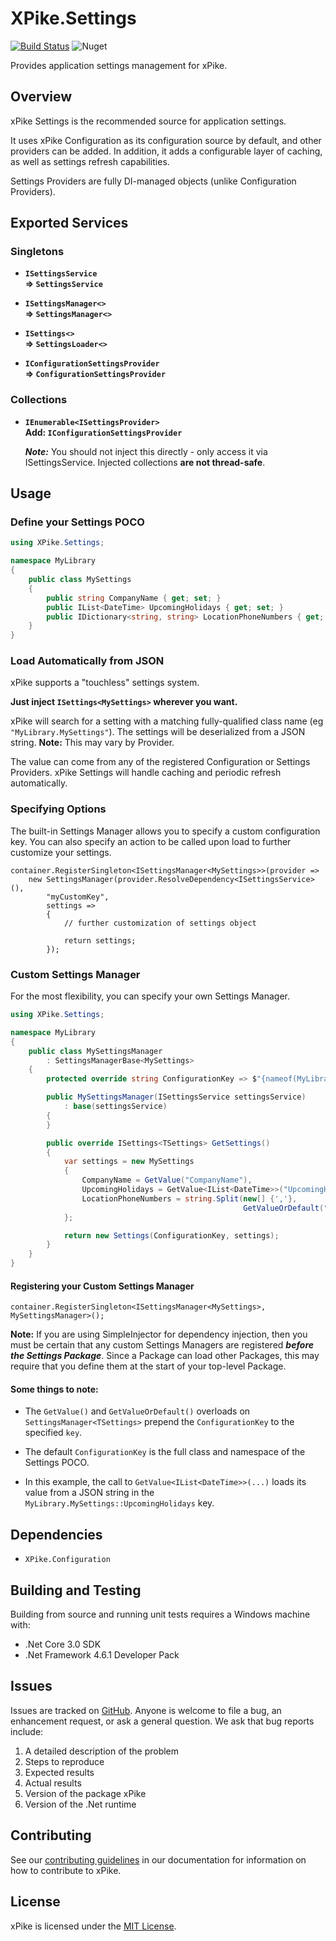 # XPike.Settings

[![Build Status](https://dev.azure.com/xpike/xpike/_apis/build/status/xpike-settings?branchName=master)](https://dev.azure.com/xpike/xpike/_build/latest?definitionId=4&branchName=master)
![Nuget](https://img.shields.io/nuget/v/XPike.Settings)

Provides application settings management for xPike.

## Overview

xPike Settings is the recommended source for application settings.

It uses xPike Configuration as its configuration source by default, and other providers can be added.
In addition, it adds a configurable layer of caching, as well as settings refresh capabilities.

Settings Providers are fully DI-managed objects (unlike Configuration Providers).

## Exported Services

### Singletons

- **`ISettingsService`**  
  **=> `SettingsService`**

- **`ISettingsManager<>`**  
  **=> `SettingsManager<>`**

- **`ISettings<>`**  
  **=> `SettingsLoader<>`**

- **`IConfigurationSettingsProvider`**  
  **=> `ConfigurationSettingsProvider`**

### Collections

- **`IEnumerable<ISettingsProvider>`**  
  **Add: `IConfigurationSettingsProvider`**  
  
  ***Note:*** You should not inject this directly - only access it via ISettingsService.
  Injected collections **are not thread-safe**.

## Usage

### Define your Settings POCO

```cs
using XPike.Settings;

namespace MyLibrary
{
    public class MySettings
    {
        public string CompanyName { get; set; }
        public IList<DateTime> UpcomingHolidays { get; set; }
        public IDictionary<string, string> LocationPhoneNumbers { get; set; }
    }
}
```

### Load Automatically from JSON

xPike supports a "touchless" settings system.

**Just inject `ISettings<MySettings>` wherever you want.**

xPike will search for a setting with a matching fully-qualified class name (eg `"MyLibrary.MySettings"`).
The settings will be deserialized from a JSON string.  **Note:** This may vary by Provider.

The value can come from any of the registered Configuration or Settings Providers.
xPike Settings will handle caching and periodic refresh automatically.

### Specifying Options

The built-in Settings Manager allows you to specify a custom configuration key.  You can also specify an action
to be called upon load to further customize your settings.

```
container.RegisterSingleton<ISettingsManager<MySettings>>(provider =>
    new SettingsManager(provider.ResolveDependency<ISettingsService>(),
        "myCustomKey",
        settings =>
        {
            // further customization of settings object

            return settings;
        });
```



### Custom Settings Manager

For the most flexibility, you can specify your own Settings Manager.

```cs
using XPike.Settings;

namespace MyLibrary
{
    public class MySettingsManager
        : SettingsManagerBase<MySettings>
    {
        protected override string ConfigurationKey => $"{nameof(MyLibrary)}::{nameof(MySettings)}";

        public MySettingsManager(ISettingsService settingsService)
            : base(settingsService)
        {
        }

        public override ISettings<TSettings> GetSettings()
        {
            var settings = new MySettings
            {
                CompanyName = GetValue("CompanyName"),
                UpcomingHolidays = GetValue<IList<DateTime>>("UpcomingHolidays"),
                LocationPhoneNumbers = string.Split(new[] {','},
                                                    GetValueOrDefault("LocationPhoneNumbers", "555-1212"))
            };

            return new Settings(ConfigurationKey, settings);
        }
    }
}
```

#### Registering your Custom Settings Manager

`container.RegisterSingleton<ISettingsManager<MySettings>, MySettingsManager>();`

**Note:** If you are using SimpleInjector for dependency injection, then you must be certain
that any custom Settings Managers are registered ***before the Settings Package***.  Since a
Package can load other Packages, this may require that you define them at the start of your
top-level Package.

#### Some things to note:

- The `GetValue()` and `GetValueOrDefault()` overloads on `SettingsManager<TSettings>` prepend the `ConfigurationKey` to the specified `key`.

- The default `ConfigurationKey` is the full class and namespace of the Settings POCO.

- In this example, the call to `GetValue<IList<DateTime>>(...)` loads its value from a JSON string in the `MyLibrary.MySettings::UpcomingHolidays` key.

## Dependencies

- `XPike.Configuration`

## Building and Testing

Building from source and running unit tests requires a Windows machine with:

* .Net Core 3.0 SDK
* .Net Framework 4.6.1 Developer Pack

## Issues

Issues are tracked on [GitHub](https://github.com/xpike/xpike-ioc/issues). Anyone is welcome to file a bug,
an enhancement request, or ask a general question. We ask that bug reports include:

1. A detailed description of the problem
2. Steps to reproduce
3. Expected results
4. Actual results
5. Version of the package xPike
6. Version of the .Net runtime

## Contributing

See our [contributing guidelines](https://github.com/xpike/documentation/blob/master/docfx_project/articles/contributing.md)
in our documentation for information on how to contribute to xPike.

## License

xPike is licensed under the [MIT License](LICENSE).
